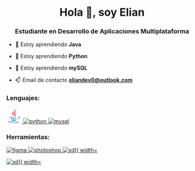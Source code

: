 <h1 align="center">Hola 👋, soy Elian</h1>
<h3 align="center">Estudiante en Desarrollo de Aplicaciones Multiplataforma</h3>

- 🌱 Estoy aprendiendo **Java**
- 🌱 Estoy aprendiendo **Python**
- 🌱 Estoy aprendiendo **mySQL**

- 📫 Email de contacto **eliandev0@outlook.com**

<h3 align="left">Lenguajes:</h3> 
<a href="https://www.java.com" target="_blank" rel="noreferrer"> <img src="https://raw.githubusercontent.com/devicons/devicon/master/icons/java/java-original.svg" alt="java" width="40" height="40"/> </a>
<a href="https://www.python.org" target="_blank" rel="noreferrer"> <img src="https://clipart-library.com/new_gallery/289-2896071_python-logo-png-165709.png" alt="python" width="40" height="40"/> </a>
<a href="https://www.mysql.com/" target="_blank" rel="noreferrer"> <img src="https://logodix.com/logo/840630.png" alt="mysql" width="40" height="40"/> </a> 
  
<h3 align="left">Herramientas:</h3>
<p align="left"> <a href="https://www.figma.com/" target="_blank" rel="noreferrer"> <img src="https://external-content.duckduckgo.com/iu/?u=https%3A%2F%2Fcdn.jim-nielsen.com%2Fmacos%2F1024%2Ffigma-2021-05-05.png&f=1&nofb=1&ipt=9b6febeec20b0d49de8ec32c50b2361c17d122e3fd9bf2e3013970b9f82e84af&ipo=images" alt="figma" width="40" height="40"/> </a>
<a href="https://www.photoshop.com/en" target="_blank" rel="noreferrer"> <img src="https://logodownload.org/wp-content/uploads/2019/10/adobe-photoshop-logo-1.png" alt="photoshop" width="40" height="40"/> </a>
<a href="https://www.adobe.com/products/xd.html" target="_blank" rel="noreferrer"> <img src="https://upload.wikimedia.org/wikipedia/commons/thumb/c/c2/Adobe_XD_CC_icon.svg/1200px-Adobe_XD_CC_icon.svg.png" alt="xd]( width="40" height="40"/> </a> </p>
<a href="https://www.adobe.com/products/xd.html" target="_blank" rel="noreferrer"> <img src="https://upload.wikimedia.org/wikipedia/commons/thumb/c/c2/Adobe_XD_CC_icon.svg/1200px-Adobe_XD_CC_icon.svg.png" alt="xd]( width="40" height="40"/> </a> </p>
